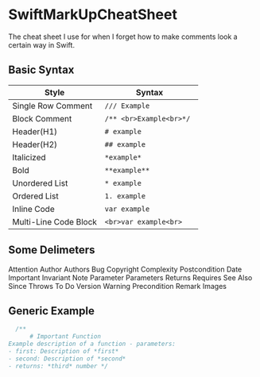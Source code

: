 # SwiftMarkUpCheatSheet
The cheat sheet I use for when I forget how to make comments look a certain way in Swift. 

## Basic Syntax

| Style                 | Syntax                    |
|-----------------------|---------------------------|
| Single Row Comment    | `/// Example `              |
| Block Comment         | `/** <br>Example<br>*/ `    |
| Header(H1)            | `# example`            |
| Header(H2)            | `## example`                |
| Italicized            | `*example*`                 |
| Bold                  | `**example**`               |
| Unordered List        | `* example`                 |
| Ordered List          | `1. example`                |
| Inline Code           | ``var example``             |
| Multi-Line Code Block | ````<br>var example<br>```` |

## Some Delimeters
Attention
Author
Authors
Bug
Copyright
Complexity Postcondition
Date
Important
Invariant
Note
Parameter
Parameters
Returns
Requires
See Also
Since
Throws
To Do
Version
Warning
Precondition
Remark
Images


## Generic Example

``` Swift
  /**
      # Important Function
Example description of a function - parameters:
- first: Description of *first*
- second: Description of *second*
- returns: *third* number */
```

